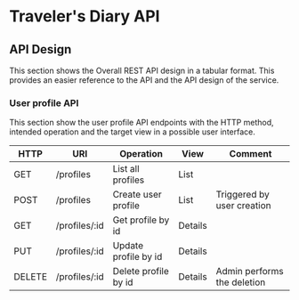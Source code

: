 # Traveler's Diary API

## API Design
This section shows the Overall REST API design in a tabular format. This provides an easier reference to the API and the
API design of the service.

### User profile API
This section show the user profile API endpoints with the HTTP method, intended operation and the target view in a possible
user interface.

| HTTP   | URI           | Operation            | View    | Comment                     |
|--------|---------------|----------------------|---------|-----------------------------|
| GET    | /profiles     | List all profiles    | List    |                             |
| POST   | /profiles     | Create user profile  | List    | Triggered by user creation  |
| GET    | /profiles/:id | Get profile by id    | Details |                             |
| PUT    | /profiles/:id | Update profile by id | Details |                             |
| DELETE | /profiles/:id | Delete profile by id | Details | Admin performs the deletion |

